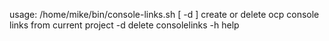 usage: /home/mike/bin/console-links.sh [ -d ] 
create or delete ocp console links from current project
    -d      delete consolelinks
    -h      help
